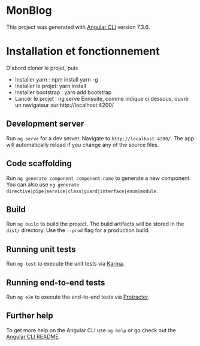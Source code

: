 # MonBlog

This project was generated with [Angular CLI](https://github.com/angular/angular-cli) version 7.3.6.

# Installation et fonctionnement

D'abord cloner le projet, puis 
- Installer yarn : npm install yarn -g
- Installer le projet: yarn install 
- Installer bootstrap : yarn add bootstrap
- Lancer le projet : ng serve
Ennsuite, comme indique ci dessous, ouvrir un navigateur sur http://localhost:4200/

## Development server

Run `ng serve` for a dev server. Navigate to `http://localhost:4200/`. The app will automatically reload if you change any of the source files.

## Code scaffolding

Run `ng generate component component-name` to generate a new component. You can also use `ng generate directive|pipe|service|class|guard|interface|enum|module`.

## Build

Run `ng build` to build the project. The build artifacts will be stored in the `dist/` directory. Use the `--prod` flag for a production build.

## Running unit tests

Run `ng test` to execute the unit tests via [Karma](https://karma-runner.github.io).

## Running end-to-end tests

Run `ng e2e` to execute the end-to-end tests via [Protractor](http://www.protractortest.org/).

## Further help

To get more help on the Angular CLI use `ng help` or go check out the [Angular CLI README](https://github.com/angular/angular-cli/blob/master/README.md).

